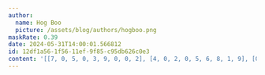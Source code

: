 ```yaml
---
author:
  name: Hog Boo
  picture: /assets/blog/authors/hogboo.png
maskRate: 0.39
date: 2024-05-31T14:00:01.566812
id: 12df1a56-1f56-11ef-9f85-c95db626c0e3
content: '[[7, 0, 5, 0, 3, 9, 0, 0, 2], [4, 0, 2, 0, 5, 6, 8, 1, 9], [0, 9, 1, 0, 2, 4, 7, 5, 0], [0, 0, 3, 4, 7, 0, 0, 8, 6], [1, 6, 8, 3, 9, 5, 2, 0, 7], [0, 0, 0, 6, 8, 1, 0, 0, 5], [8, 0, 9, 5, 0, 3, 6, 0, 1], [0, 2, 0, 9, 1, 0, 0, 0, 0], [5, 1, 0, 0, 6, 7, 0, 3, 8]]'
---
```

